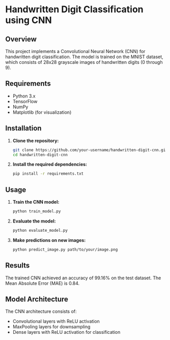 # Handwritten Digit Classification using CNN

## Overview

This project implements a Convolutional Neural Network (CNN) for handwritten digit classification. The model is trained on the MNIST dataset, which consists of 28x28 grayscale images of handwritten digits (0 through 9).

## Requirements

- Python 3.x
- TensorFlow
- NumPy
- Matplotlib (for visualization)

## Installation

1. **Clone the repository:**

    ```bash
    git clone https://github.com/your-username/handwritten-digit-cnn.git
    cd handwritten-digit-cnn
    ```

2. **Install the required dependencies:**

    ```bash
    pip install -r requirements.txt
    ```

## Usage

1. **Train the CNN model:**

    ```bash
    python train_model.py
    ```

2. **Evaluate the model:**

    ```bash
    python evaluate_model.py
    ```

3. **Make predictions on new images:**

    ```bash
    python predict_image.py path/to/your/image.png
    ```

## Results

The trained CNN achieved an accuracy of 99.16% on the test dataset. The Mean Absolute Error (MAE) is 0.84.

## Model Architecture

The CNN architecture consists of:

- Convolutional layers with ReLU activation
- MaxPooling layers for downsampling
- Dense layers with ReLU activation for classification


